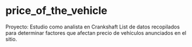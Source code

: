 # price_of_the_vehicle
Proyecto: Estudio como analista en Crankshaft List de datos recopilados para determinar factores que afectan precio de vehículos anunciados en el sitio.
